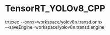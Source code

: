 # TensorRT_YOLOv8_CPP


trtexec --onnx=workspace/yolov8n.transd.onnx \
        --saveEngine=workspace/yolov8n.transd.engine